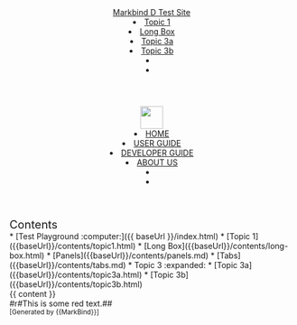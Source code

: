 <head-bottom>
  <link rel="stylesheet" href="{{baseUrl}}/stylesheets/main.css">
</head-bottom>

<header>
  <navbar type="dark">
    <a slot="brand" href="{{baseUrl}}/index.html" title="Home" class="navbar-brand">Markbind D Test Site</a>
    <li><a href="{{baseUrl}}/contents/topic1.html" class="nav-link">Topic 1</a></li>
    <li><a href="{{baseUrl}}/contents/long-box.html" class="nav-link">Long Box</a></li>
    <dropdown header="Topic 3" class="nav-link">
      <li><a href="{{baseUrl}}/contents/topic3a.html" class="dropdown-item">Topic 3a</a></li>
      <li><a href="{{baseUrl}}/contents/topic3b.html" class="dropdown-item">Topic 3b</a></li>
      <li></li>
    </dropdown>
    <li slot="right">
      <form class="navbar-form">
        <searchbar :data="searchData" placeholder="Search" :on-hit="searchCallback" menu-align-right></searchbar>
      </form>
    </li>
  </navbar>
</header>

<header sticky>
  <navbar type="dark">
    <a slot="brand" href="{{baseUrl}}/index.html" title="Home" class="navbar-brand"><img src="{{baseUrl}}/images/catcher_logo.png" width="40"/></a>
    <li><a href="{{baseUrl}}/index.html" class="nav-link">HOME</a></li>
    <li><a href="{{baseUrl}}/ug/index.html" class="nav-link"> USER GUIDE </a></li>
    <li><a href="{{baseUrl}}/dg/index.html" class="nav-link"> DEVELOPER GUIDE </a></li>
    <li><a href="{{baseUrl}}/about-us.html" class="nav-link"> ABOUT US </a></li>
    <li><a href="https://github.com/CATcher-org/WATcher" target="_blank" class="nav-link"><span><span aria-hidden="true" class="fab fa-github"></span></span></a></li>
    <li slot="right">
      <form class="navbar-form">
        <searchbar :data="searchData" placeholder="Search" :on-hit="searchCallback" menu-align-right></searchbar>
      </form>
    </li>
  </navbar>
</header>

<div id="flex-body">
  <nav id="site-nav">
    <div class="site-nav-top">
      <div class="fw-bold mb-2" style="font-size: 1.25rem;">Contents</div>
    </div>
    <div class="nav-component slim-scroll">
      <site-nav>
* [Test Playground :computer:]({{ baseUrl }}/index.html)
* [Topic 1]({{baseUrl}}/contents/topic1.html)
* [Long Box]({{baseUrl}}/contents/long-box.html)
* [Panels]({{baseUrl}}/contents/panels.md)
* [Tabs]({{baseUrl}}/contents/tabs.md)
* Topic 3 :expanded:
  * [Topic 3a]({{baseUrl}}/contents/topic3a.html)
  * [Topic 3b]({{baseUrl}}/contents/topic3b.html)
      </site-nav>
    </div>
  </nav>
  <div id="content-wrapper">
    <breadcrumb />
    {{ content }}
  </div>
  <nav id="page-nav">
    <div class="nav-component slim-scroll">
      <markdown>#r#This is some red text.##</markdown>
      <page-nav />
    </div>
  </nav>
  <scroll-top-button></scroll-top-button>
</div>

<footer>
  <!-- Support MarkBind by including a link to us on your landing page! -->
  <div class="text-center">
    <small>[Generated by {{MarkBind}}]</small>
  </div>
</footer>

